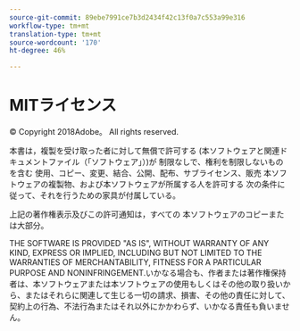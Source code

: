 ```yaml
---
source-git-commit: 89ebe7991ce7b3d2434f42c13f0a7c553a99e316
workflow-type: tm+mt
translation-type: tm+mt
source-wordcount: '170'
ht-degree: 46%

---
```

# MITライセンス

© Copyright 2018Adobe。 All rights reserved.

本書は，複製を受け取った者に対して無償で許可する
(本ソフトウェアと関連ドキュメントファイル（「ソフトウェア」）)が
制限なしで、権利を制限しないものを含む
使用、コピー、変更、結合、公開、配布、サブライセンス、販売
本ソフトウェアの複製物、および本ソフトウェアが所属する人を許可する
次の条件に従って、それを行うための家具が付属している。

上記の著作権表示及びこの許可通知は，すべての
本ソフトウェアのコピーまたは大部分。

THE SOFTWARE IS PROVIDED &quot;AS IS&quot;, WITHOUT WARRANTY OF ANY KIND,
EXPRESS OR IMPLIED, INCLUDING BUT NOT LIMITED TO THE WARRANTIES OF
MERCHANTABILITY, FITNESS FOR A PARTICULAR PURPOSE AND
NONINFRINGEMENT.いかなる場合も、作者または著作権保持者は、本ソフトウェアまたは本ソフトウェアの使用もしくはその他の取り扱いから、またはそれらに関連して生じる一切の請求、損害、その他の責任に対して、契約上の行為、不法行為またはそれ以外にかかわらず、いかなる責任も負いません。
